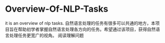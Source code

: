 # Overview-Of-NLP-Tasks
it is an overview of nlp tasks.
自然语言处理的任务有很多可以共通的地方，本项目旨在帮助初学者掌握自然语言处理各方向的任务。希望通过该项目，获得自然语言处理任务更宽广的视角。
阅读理解问题
